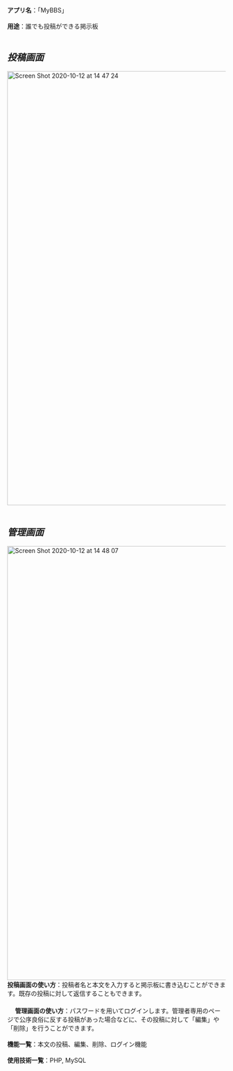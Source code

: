 **アプリ名**：「MyBBS」
<br>
<br>
**用途**：誰でも投稿ができる掲示板
<br>
<br>
*<h2>投稿画面</h2>*
<img width="1000" alt="Screen Shot 2020-10-12 at 14 47 24" src="https://user-images.githubusercontent.com/66158552/95709698-2af30a80-0c9a-11eb-8e7c-fc58224d5ff8.png">
<br>
<br>
*<h2>管理画面</h2>*
<img width="1000" alt="Screen Shot 2020-10-12 at 14 48 07" src="https://user-images.githubusercontent.com/66158552/95709702-2dedfb00-0c9a-11eb-8b92-124521d1040d.png">
**投稿画面の使い方**：投稿者名と本文を入力すると掲示板に書き込むことができます。既存の投稿に対して返信することもできます。
<br>　　　
<br>　
**管理画面の使い方**：パスワードを用いてログインします。管理者専用のページで公序良俗に反する投稿があった場合などに、その投稿に対して「編集」や「削除」を行うことができます。
<br>
<br>
**機能一覧**：本文の投稿、編集、削除、ログイン機能
<br>
<br>
**使用技術一覧**：PHP, MySQL

